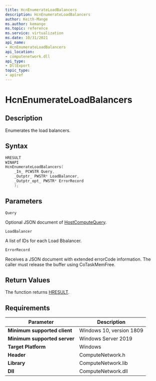 ```yaml
---
title: HcnEnumerateLoadBalancers
description: HcnEnumerateLoadBalancers
author: Keith-Mange
ms.author: kemange
ms.topic: reference
ms.service: virtualization
ms.date: 10/31/2021
api_name:
- HcnEnumerateLoadBalancers
api_location:
- computenetwork.dll
api_type:
- DllExport
topic_type:
- apiref
---
```

# HcnEnumerateLoadBalancers

## Description

Enumerates the load balancers.

## Syntax

```cpp
HRESULT
WINAPI
HcnEnumerateLoadBalancers(
    _In_ PCWSTR Query,
    _Outptr_ PWSTR* LoadBalancer,
    _Outptr_opt_ PWSTR* ErrorRecord
    );
```

## Parameters

`Query`

Optional JSON document of [HostComputeQuery](./../HNS_Schema.md#HostComputeQuery).

`LoadBalancer`

A list of IDs for each Load Bbalancer.

`ErrorRecord`

Receives a JSON document with extended errorCode information. The caller must release the buffer using CoTaskMemFree.

## Return Values

The function returns [HRESULT](./HCNHResult.md).

## Requirements

|Parameter|Description|
|---|---|
| **Minimum supported client** | Windows 10, version 1809 |
| **Minimum supported server** | Windows Server 2019 |
| **Target Platform** | Windows |
| **Header** | ComputeNetwork.h |
| **Library** | ComputeNetwork.lib |
| **Dll** | ComputeNetwork.dll |

